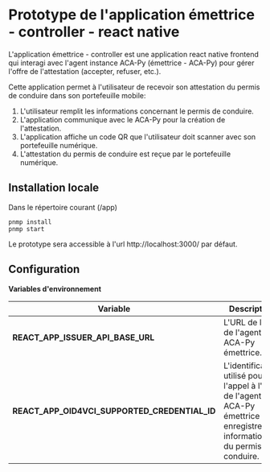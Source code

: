 # Prototype de l'application émettrice - controller - react native

L'application émettrice - controller est une application react native frontend qui interagi avec l'agent instance ACA-Py (émettrice - ACA-Py) pour gérer l'offre de l'attestation (accepter, refuser, etc.). 

Cette application permet à l'utilisateur de recevoir son attestation du permis de conduire dans son portefeuille mobile:
1. L'utilisateur remplit les informations concernant le permis de conduire.
2. L'application communique avec le ACA-Py pour la création de l'attestation.
3. L'application affiche un code QR que l'utilisateur doit scanner avec son portefeuille numérique.
4. L'attestation du permis de conduire est reçue par le portefeuille numérique.

## Installation locale

Dans le répertoire courant (/app)
```
pnmp install
pnmp start
```
Le prototype sera accessible à l'url http://localhost:3000/ par défaut.

## Configuration

**Variables d'environnement**

| Variable | Description |
| -------- | ----------- |
| **REACT_APP_ISSUER_API_BASE_URL** | L'URL de l'API de l'agent ACA-Py émettrice. |
| **REACT_APP_OID4VCI_SUPPORTED_CREDENTIAL_ID** | L'identificateur utilisé pour l'appel à l'API de l'agent ACA-Py émettrice pour enregistrer les informations du permis de conduire. |
